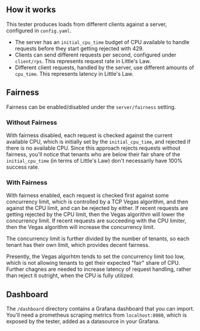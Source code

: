 ## How it works

This tester produces loads from different clients against a server, configured in `config.yaml`.
 
- The server has an `initial_cpu_time` budget of CPU available to handle requests before they start getting rejected with 429.
- Clients can send different requests per second, configured under `client/rps`. This represents request rate in Little's Law.
- Different client requests, handled by the server, use different amounts of `cpu_time`. This represents latency in Little's Law.

## Fairness

Fairness can be enabled/disabled under the `server/fairness` setting. 

### Without Fairness

With fairness disabled, each request is checked against the current available CPU, which is initially set by the `initial_cpu_time`, and rejected if there is no available CPU. Since this approach rejects requests without fairness, you'll notice that tenants who are below their fair share of the `initial_cpu_time` (in terms of Little's Law) don't necessarily have 100% success rate.

### With Fairness

With fairness enabled, each request is checked first against some concurrency limit, which is controlled by a TCP Vegas algorithm, and then against the CPU limit, and can be rejected by either. If recent requests are getting rejected by the CPU limit, then the Vegas algorithm will lower the concurrency limit. If recent requests are succeeding with the CPU limiter, then the Vegas algorithm will increase the concurrency limit.

The concurrency limit is further divided by the number of tenants, so each tenant has their own limit, which provides decent fairness.

Presently, the Vegas algorhtm tends to set the concurrency limit too low, which is not allowing tenants to get their expected "fair" share of CPU. Further chagnes are needed to increase latency of request handling, rather than reject it outright, when the CPU is fully utilized.

## Dashboard

The `/dashboard` directory contains a Grafana dashboard that you can import. You'll need a prometheus scraping metrics from `localhost:8080`, which is exposed by the tester, added as a datasource in your Grafana.